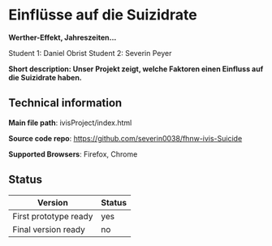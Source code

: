 ﻿# Einflüsse auf die Suizidrate
**Werther-Effekt, Jahreszeiten...**

Student 1: Daniel Obrist
Student 2: Severin Peyer

**Short description: Unser Projekt zeigt, welche Faktoren einen Einfluss auf die Suizidrate haben.**

## Technical information
**Main file path**: ivisProject/index.html

**Source code repo**: https://github.com/severin0038/fhnw-ivis-Suicide

**Supported Browsers**: Firefox, Chrome

## Status
|Version|Status|
|--|--|
|First prototype ready | yes |
|Final version ready  | no |
